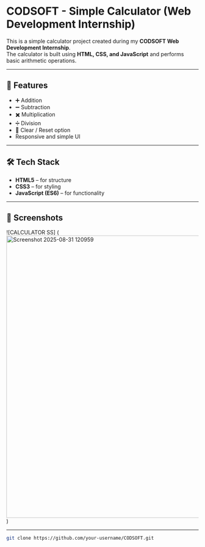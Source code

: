 
# CODSOFT - Simple Calculator (Web Development Internship)

This is a simple calculator project created during my **CODSOFT Web Development Internship**.  
The calculator is built using **HTML, CSS, and JavaScript** and performs basic arithmetic operations.

---

## 🚀 Features
- ➕ Addition  
- ➖ Subtraction  
- ✖️ Multiplication  
- ➗ Division  
- 🔄 Clear / Reset option  
- Responsive and simple UI  

---

## 🛠️ Tech Stack
- **HTML5** – for structure  
- **CSS3** – for styling  
- **JavaScript (ES6)** – for functionality  

---

## 📸 Screenshots

![CALCULATOR SS] (<img width="692" height="740" alt="Screenshot 2025-08-31 120959" src="https://github.com/user-attachments/assets/a0e557db-0631-4ea1-a88b-cbabb503f7fb" />)

---


   ```bash
   git clone https://github.com/your-username/CODSOFT.git
